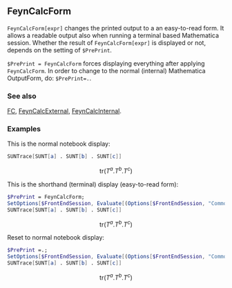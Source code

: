 ## FeynCalcForm

`FeynCalcForm[expr]` changes the printed output to a an easy-to-read form. It allows a readable output also when running a terminal based Mathematica session. Whether the result of `FeynCalcForm[expr]` is displayed or not, depends on the setting of `$PrePrint`.

`$PrePrint = FeynCalcForm` forces displaying everything after applying `FeynCalcForm`. In order to change to the normal (internal) Mathematica OutputForm, do: `$PrePrint=.`.

### See also

[FC](FC), [FeynCalcExternal](FeynCalcExternal), [FeynCalcInternal](FeynCalcInternal).

### Examples

This is the normal notebook display:

```mathematica
SUNTrace[SUNT[a] . SUNT[b] . SUNT[c]]
```

$$\text{tr}(T^a.T^b.T^c)$$

This is the shorthand (terminal) display (easy-to-read form):

```mathematica
$PrePrint = FeynCalcForm;
SetOptions[$FrontEndSession, Evaluate[(Options[$FrontEndSession, "CommonDefaultFormatTypes"] /. ("Output" -> _) -> ("Output" -> OutputForm))[[1]]]];
SUNTrace[SUNT[a] . SUNT[b] . SUNT[c]]
```

$$\text{tr}(T^a.T^b.T^c)$$

Reset to normal notebook display:

```mathematica
$PrePrint =.;
SetOptions[$FrontEndSession, Evaluate[(Options[$FrontEndSession, "CommonDefaultFormatTypes"] /. ("Output" -> _) -> ("Output" -> TraditionalForm))[[1]]]];
SUNTrace[SUNT[a] . SUNT[b] . SUNT[c]]
```

$$\text{tr}(T^a.T^b.T^c)$$